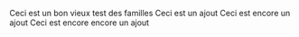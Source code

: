 Ceci est un bon vieux test des familles
Ceci est un ajout
Ceci est encore un ajout
Ceci est encore encore un ajout
